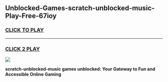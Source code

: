 
## Unblocked-Games-scratch-unblocked-music-Play-Free-67ioy
<h3>
<a href="https://premium76.site?title=scratch-unblocked-music&ref=19M">CLICK TO PLAY</a></h3>
<hr>

<h3>
<a href="https://premium76.site?title=scratch-unblocked-music&ref=19M">CLICK 2 PLAY</a>
  
</h3>

<a href="https://premium76.site?title=scratch-unblocked-music&ref=19M"><img src="https://clearcache.store/games.png"></a>


**scratch-unblocked-music games unblocked: Your Gateway to Fun and Accessible Online Gaming**
